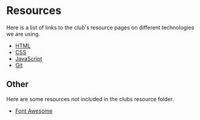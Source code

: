 # Resources

Here is a list of links to the club's resource pages on different technologies we are using.

- [HTML](https://github.com/ufosc/resources/blob/master/resources/html.md)
- [CSS](https://github.com/ufosc/resources/blob/master/resources/css.md)
- [JavaScript](https://github.com/ufosc/resources/blob/master/resources/javascript.md)
- [Git](https://github.com/ufosc/resources/tree/master/resources/git)

## Other

Here are some resources not included in the clubs resource folder.

- [Font Awesome](https://fontawesome.com/)
